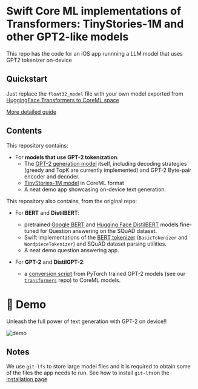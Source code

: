 
# Swift Core ML implementations of Transformers: TinyStories-1M and other GPT2-like models

This repo has the code for an iOS app runnning a LLM model that uses GPT2 tokenizer on-device

## Quickstart
Just replace the `float32_model` file with your own model exported from [HuggingFace Transformers to CoreML space](https://huggingface.co/spaces/huggingface-projects/transformers-to-coreml)

[More detailed guide](https://hickory-scissor-277.notion.site/CoreML-Sample-iOS-App-e54cd2492d9c4011b96d069f2bc35d31?pvs=4)


## Contents
This repository contains:
- For **models that use GPT-2 tokenization**:
	- The [GPT-2 generation model](https://github.com/huggingface/swift-coreml-transformers/blob/master/Sources/GPT2.swift) itself, including decoding strategies (greedy and TopK are currently implemented) and GPT-2 Byte-pair encoder and decoder.
   	- [TinyStories-1M model](https://huggingface.co/roneneldan/TinyStories-1M/tree/main) in CoreML format
	- A neat demo app showcasing on-device text generation.

This repository also contains, from the original repo:
- For **BERT** and **DistilBERT**:
	- pretrained [Google BERT](https://github.com/google-research/bert) and [Hugging Face DistilBERT](https://arxiv.org/abs/1910.01108) models fine-tuned for Question answering on the SQuAD dataset.
	- Swift implementations of the [BERT tokenizer](https://github.com/huggingface/swift-coreml-transformers/blob/master/Sources/BertTokenizer.swift) (`BasicTokenizer` and `WordpieceTokenizer`) and SQuAD dataset parsing utilities.
	- A neat demo question answering app.

- For **GPT-2** and **DistilGPT-2**:
	- a [conversion script](https://github.com/huggingface/swift-coreml-transformers/blob/master/model_generation/gpt2.py) from PyTorch trained GPT-2 models (see our [`transformers`](https://github.com/huggingface/transformers) repo) to CoreML models.


# 🦄 Demo

Unleash the full power of text generation with GPT-2 on device!!

![demo](https://raw.githubusercontent.com/huggingface/swift-coreml-transformers/master/media/coreml-gpt2.gif)


## Notes

We use `git-lfs` to store large model files and it is required to obtain some of the files the app needs to run.
See how to install `git-lfs`on the [installation page](https://git-lfs.github.com/)

